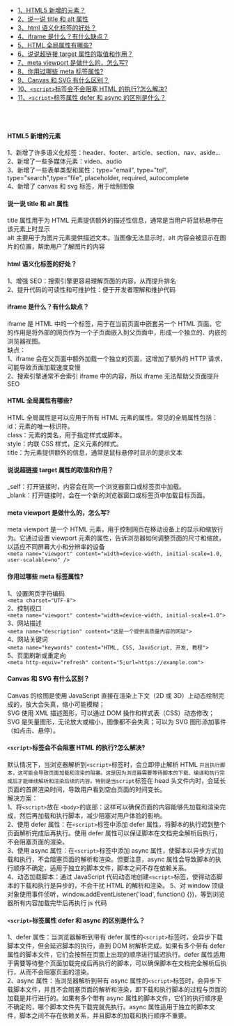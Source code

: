 - [1、HTML5 新增的元素？](#html5-新增的元素)
- [2、说一说 title 和 alt 属性](#说一说-title-和-alt-属性)
- [3、html 语义化标签的好处？](#html-语义化标签的好处)
- [4、iframe 是什么？有什么缺点？](#iframe-是什么有什么缺点)
- [5、HTML 全局属性有哪些?](#html-全局属性有哪些)
- [6、说说超链接 target 属性的取值和作用？](#说说超链接-target-属性的取值和作用)
- [7、meta viewport 是做什么的，怎么写?](#meta-viewport-是做什么的怎么写)
- [8、你用过哪些 meta 标签属性?](#你用过哪些-meta-标签属性)
- [9、Canvas 和 SVG 有什么区别？](#canvas-和-svg-有什么区别)
- [10、`<script>`标签会不会阻塞 HTML 的执行?怎么解决?](#script标签会不会阻塞-html-的执行怎么解决)
- [11、`<script>`标签属性 defer 和 async 的区别是什么？](#script标签属性-defer-和-async-的区别是什么)

<br>
<br>

#### HTML5 新增的元素

1、新增了许多语义化标签：header、footer、article、section、nav、aside...<br>
2、新增了一些多媒体元素：video、audio<br>
3、新增了一些表单类型和属性：type="email", type="tel", type="search",type="file", placeholder, required, autocomplete<br>
4、新增了 canvas 和 svg 标签，用于绘制图像

#### 说一说 title 和 alt 属性

title 属性用于为 HTML 元素提供额外的描述性信息，通常是当用户将鼠标悬停在该元素上时显示<br>
alt 主要用于为图片元素提供描述文本。当图像无法显示时，alt 内容会被显示在图片的位置，帮助用户了解图片的内容

#### html 语义化标签的好处？

1、增强 SEO：搜索引擎更容易理解页面的内容，从而提升排名<br>
2、提升代码的可读性和可维护性：便于开发者理解和维护代码

#### iframe 是什么？有什么缺点？

iframe 是 HTML 中的一个标签，用于在当前页面中嵌套另一个 HTML 页面。它的作用是将外部的网页作为一个子页面嵌入到父页面中，形成一个独立的、内嵌的浏览器视图。<br>
缺点：<br>
1、iframe 会在父页面中额外加载一个独立的页面，这增加了额外的 HTTP 请求，可能导致页面加载速度变慢<br>
2、搜索引擎通常不会索引 iframe 中的内容，所以 iframe 无法帮助父页面提升 SEO

#### HTML 全局属性有哪些?

HTML 全局属性是可以应用于所有 HTML 元素的属性。常见的全局属性包括：<br>
id：元素的唯一标识符。<br>
class：元素的类名，用于指定样式或脚本。<br>
style：内联 CSS 样式，定义元素的样式。<br>
title：为元素提供额外的信息，通常是鼠标悬停时显示的提示文本

#### 说说超链接 target 属性的取值和作用？

\_self：打开链接时，内容会在同一个浏览器窗口或标签页中加载。<br>
\_blank：打开链接时，会在一个新的浏览器窗口或标签页中加载目标页面。

#### meta viewport 是做什么的，怎么写?

meta viewport 是一个 HTML 元素，用于控制网页在移动设备上的显示和缩放行为。它通过设置 viewport 元素的属性，告诉浏览器如何调整页面的尺寸和缩放，以适应不同屏幕大小和分辨率的设备<br>
`<meta name="viewport" content="width=device-width, initial-scale=1.0, user-scalable=no" />`

#### 你用过哪些 meta 标签属性?

1、设置网页字符编码<br>
`<meta charset="UTF-8">`<br>
2、控制视口<br>
`<meta name="viewport" content="width=device-width, initial-scale=1.0">`<br>
3、网站描述<br>
`<meta name="description" content="这是一个提供高质量内容的网站">`<br>
4、网站关键词<br>
`<meta name="keywords" content="HTML, CSS, JavaScript, 开发, 教程">`<br>
5、页面刷新或重定向<br>
`<meta http-equiv="refresh" content="5;url=https://example.com">`

#### Canvas 和 SVG 有什么区别？

Canvas 的绘图是使用 JavaScript 直接在渲染上下文（2D 或 3D）上动态绘制完成的，放大会失真，缩小可能模糊；<br>
SVG 使用 XML 描述图形，可以通过 DOM 操作和样式表（CSS）动态修改；SVG 是矢量图形，无论放大或缩小，图像都不会失真；可以为 SVG 图形添加事件（如点击、悬停）。

#### `<script>`标签会不会阻塞 HTML 的执行?怎么解决?

默认情况下，当浏览器解析到`<script>`标签时，会立即停止解析 HTML `并且执行脚本，这可能会导致页面加载和渲染的阻塞。这是因为浏览器需要等待脚本的下载、编译和执行完成后才能继续解析和渲染后续的内容。特别是当script`标签在 head 头文件内时，会延长页面的首屏渲染时间，导致用户看到空白页面的时间变长。<br>
解决方案：<br>
1、将`<script>`放在 `<body>`的底部：这样可以确保页面的内容能够先加载和渲染完成，然后再加载和执行脚本，减少阻塞对用户体验的影响。<br>
2、使用 defer 属性：在`<script>`标签中添加 defer 属性，将脚本的执行迟到整个页面解析完成后再执行。使用 defer 属性可以保证脚本在文档完全解析后执行，不会阻塞页面的渲染。<br>
3、使用 async 属性：在`<script>`标签中添加 async 属性，使脚本以异步方式加载和执行，不会阻塞页面的解析和渲染。但要注意，async 属性会导致脚本的执行顺序不确定，适用于独立的脚本文件，脚本之间不存在依赖关系。<br>
4、动态加载脚本：通过 JavaScript 代码动态地创建`<script>`标签，使得动态脚本的下载和执行是异步的，不会干扰 HTML 的解析和渲染。
5、对 window 顶级对象使用事件侦听，window.addEventListener('load', function() {})，等到浏览器所有内容加载完毕后再执行 js 代码

#### `<script>`标签属性 defer 和 async 的区别是什么？

1、defer 属性：当浏览器解析到带有 defer 属性的`<script>`标签时，会异步下载脚本文件，但会延迟脚本的执行，直到 DOM 树解析完成。如果有多个带有 defer 属性的脚本文件，它们会按照在页面上出现的顺序进行延迟执行。defer 属性适用于需要等待整个页面加载完成后再执行的脚本，可以确保脚本在文档完全解析后执行，从而不会阻塞页面的渲染。<br>
2、async 属性：当浏览器解析到带有 async 属性的`<script>`标签时，会异步下载脚本文件，并且不会阻塞页面的解析和渲染，即下载和执行脚本的过程与页面的加载是并行进行的。如果有多个带有 async 属性的脚本文件，它们的执行顺序是不确定的，哪个脚本文件先下载完就先执行。async 属性适用于独立的脚本文件，脚本之间不存在依赖关系，并且脚本的加载和执行顺序不重要。
